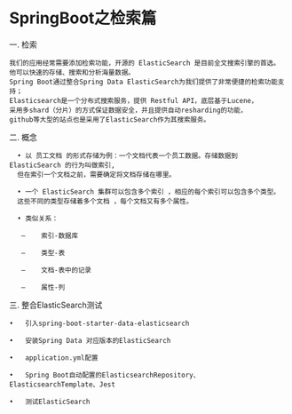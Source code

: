 # SpringBoot之检索篇

一. 检索
  
    我们的应用经常需要添加检索功能，开源的 ElasticSearch 是目前全文搜索引擎的首选。
    他可以快速的存储、搜索和分析海量数据。
    Spring Boot通过整合Spring Data ElasticSearch为我们提供了非常便捷的检索功能支持；
    Elasticsearch是一个分布式搜索服务，提供 Restful API，底层基于Lucene，
    采用多shard（分片）的方式保证数据安全，并且提供自动resharding的功能，
    github等大型的站点也是采用了ElasticSearch作为其搜索服务。
    
二. 概念
  
      •	以 员工文档 的形式存储为例：一个文档代表一个员工数据。存储数据到ElasticSearch 的行为叫做索引,
      但在索引一个文档之前，需要确定将文档存储在哪里。
      
      •	一个 ElasticSearch 集群可以包含多个索引 ，相应的每个索引可以包含多个类型。 
      这些不同的类型存储着多个文档 ，每个文档又有多个属性。
      
      •	类似关系：
      
       –	索引-数据库
       
       –	类型-表
       
       –	文档-表中的记录
       
       –	属性-列
  
三. 整合ElasticSearch测试

    •	引入spring-boot-starter-data-elasticsearch
    
    •	安装Spring Data 对应版本的ElasticSearch
    
    •	application.yml配置
    
    •	Spring Boot自动配置的ElasticsearchRepository、ElasticsearchTemplate、Jest
    
    •	测试ElasticSearch
    

